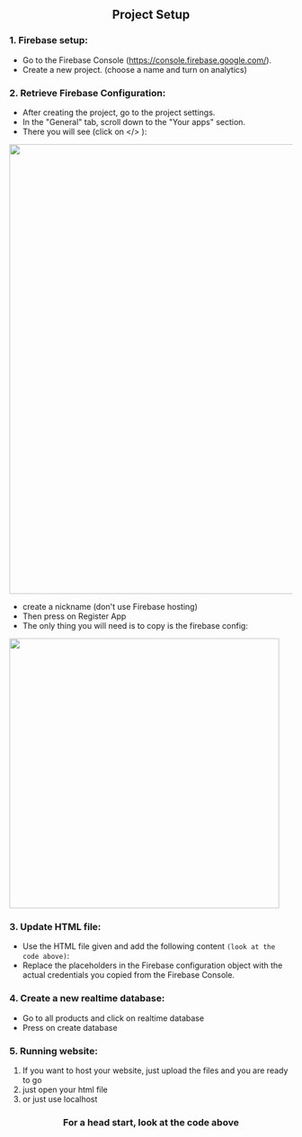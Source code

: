 <h2 align='center'>Project Setup</h2>

<h3>1. Firebase setup:</h3>

* Go to the Firebase Console (https://console.firebase.google.com/).
* Create a new project. (choose a name and turn on analytics)
<h3>2. Retrieve Firebase Configuration:</h3>

* After creating the project, go to the project settings.
* In the "General" tab, scroll down to the "Your apps" section.
* There you will see (click on </> ):

<img style="width:50rem" src="https://github.com/DanyilNiemtsov/DanyilNiemtsov/assets/142193142/0962f3fb-6043-45e3-87b8-637cc361b44c"/>

* create a nickname (don't use Firebase hosting)
* Then press on Register App
* The only thing you will need is to copy is the firebase config: 

<img style="width:30rem" src="https://github.com/DanyilNiemtsov/DanyilNiemtsov/assets/142193142/e006970b-a62a-47fa-928b-392faab4c16e"/>
<h3>3. Update HTML file:</h3>

* Use the HTML file given and add the following content ``(look at the code above)``:
* Replace the placeholders in the Firebase configuration object with the actual credentials you copied from the Firebase Console.
<h3>4. Create a new realtime database:</h3>

* Go to all products and click on realtime database
* Press on create database 

<h3>5. Running website:</h3>

1. If you want to host your website, just upload the files and you are ready to go
2. just open your html file
3. or just use localhost

<h3 align="center">For a head start, look at the code above</h3>
